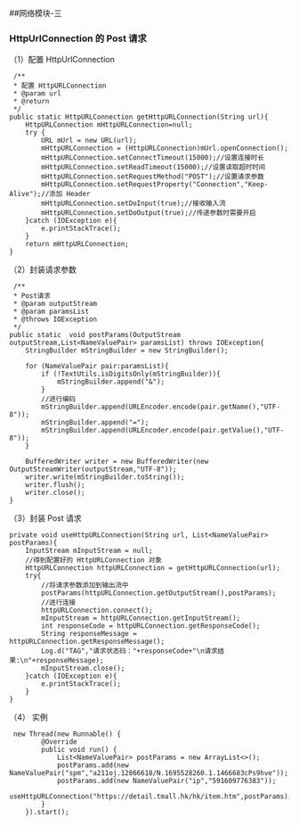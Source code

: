 ##网络模块-三  
### HttpUrlConnection 的 Post 请求    
（1）配置 HttpUrlConnection 
  
	 /**
     * 配置 HttpURLConnection
     * @param url
     * @return
     */
    public static HttpURLConnection getHttpURLConnection(String url){
        HttpURLConnection mHttpURLConnection=null;
        try {
            URL mUrl = new URL(url);
            mHttpURLConnection = (HttpURLConnection)mUrl.openConnection();
            mHttpURLConnection.setConnectTimeout(15000);//设置连接时长
            mHttpURLConnection.setReadTimeout(15000);//设置读取超时时间
            mHttpURLConnection.setRequestMethod("POST");//设置请求参数
            mHttpURLConnection.setRequestProperty("Connection","Keep-Alive");//添加 Header
            mHttpURLConnection.setDoInput(true);//接收输入流
            mHttpURLConnection.setDoOutput(true);//传递参数时需要开启
        }catch (IOException e){
            e.printStackTrace();
        }
        return mHttpURLConnection;
    }   

（2）封装请求参数  
  
	 /**
     * Post请求
     * @param outputStream
     * @param paramsList
     * @throws IOException
     */
    public static  void postParams(OutputStream outputStream,List<NameValuePair> paramsList) throws IOException{
        StringBuilder mStringBuilder = new StringBuilder();

        for (NameValuePair pair:paramsList){
            if (!TextUtils.isDigitsOnly(mStringBuilder)){
                mStringBuilder.append("&");
            }
            //进行编码
            mStringBuilder.append(URLEncoder.encode(pair.getName(),"UTF-8"));
            mStringBuilder.append("=");
            mStringBuilder.append(URLEncoder.encode(pair.getValue(),"UTF-8"));
        }

        BufferedWriter writer = new BufferedWriter(new OutputStreamWriter(outputStream,"UTF-8"));
        writer.write(mStringBuilder.toString());
        writer.flush();
        writer.close();
    }  

（3）封装 Post 请求  
  
	private void useHttpURLConnection(String url, List<NameValuePair> postParams){
        InputStream mInputStream = null;
        //得到配置好的 HttpURLConnection 对象
        HttpURLConnection httpURLConnection = getHttpURLConnection(url);
        try{
            //将请求参数添加到输出流中
            postParams(httpURLConnection.getOutputStream(),postParams);
            //进行连接
            httpURLConnection.connect();
            mInputStream = httpURLConnection.getInputStream();
            int responseCode = httpURLConnection.getResponseCode();
            String responseMessage = httpURLConnection.getResponseMessage();
            Log.d("TAG","请求状态码："+responseCode+"\n请求结果:\n"+responseMessage);
            mInputStream.close();
        }catch (IOException e){
            e.printStackTrace();
        }
    }

（4） 实例  
  
	 new Thread(new Runnable() {
            @Override
            public void run() {
                List<NameValuePair> postParams = new ArrayList<>();
                postParams.add(new NameValuePair("spm","a211oj.12866618/N.1695528260.1.1466683cPs9hve"));
                postParams.add(new NameValuePair("ip","591609776383"));
                useHttpURLConnection("https://detail.tmall.hk/hk/item.htm",postParams);
            }
        }).start();